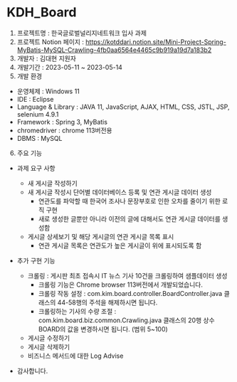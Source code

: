# KDH_Board
1. 프로젝트명 : 한국글로벌널리지네트워크 입사 과제
2. 프로젝트 Notion 페이지 : https://kotddari.notion.site/Mini-Project-Spring-MyBatis-MySQL-Crawling-4fb0aa6564e4465c9b919a19d7a183b2
3. 개발자 : 김대현 지원자
4. 개발기간 : 2023-05-11 ~ 2023-05-14
5. 개발 환경
  - 운영체제 : Windows 11
  - IDE : Eclipse
  - Language & Library : JAVA 11, JavaScript, AJAX, HTML, CSS, JSTL, JSP, selenium 4.9.1
  - Framework : Spring 3, MyBatis
  - chromedriver : chrome 113버전용
  - DBMS : MySQL
6. 주요 기능
  - 과제 요구 사항
    - 새 게시글 작성하기
    - 새 게시글 작성시 단어별 데이터베이스 등록 및 연관 게시글 데이터 생성
      - 연관도를 파악할 때 한국어 조사나 문장부호로 인한 오차를 줄이기 위한 로직 구현
      - 새로 생성한 글뿐만 아니라 이전의 글에 대해서도 연관 게시글 데이터를 생성함
    - 게시글 상세보기 및 해당 게시글의 연관 게시글 목록 표시
      - 연관 게시글 목록은 연관도가 높은 게시글이 위에 표시되도록 함
  - 추가 구현 기능
    - 크롤링 : 게시판 최초 접속시 IT 뉴스 기사 10건을 크롤링하여 샘플데이터 생성
      - 크롤링 기능은 Chrome browser 113버전에서 개발되었습니다.
      - 크롤링 작동 설정 : com.kim.board.controller.BoardController.java 클래스의 44-58행의 주석을 해제하시면 됩니다.
      - 크롤링하는 기사의 수량 조절 : com.kim.board.biz.common.Crawling.java 클래스의 20행 상수 BOARD의 값을 변경하시면 됩니다. (범위 5~100)
    - 게시글 수정하기
    - 게시글 삭제하기
    - 비즈니스 메서드에 대한 Log Advise
 
  - 감사합니다.
